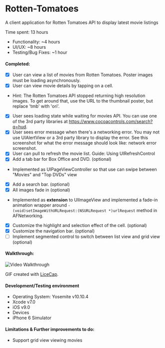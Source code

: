 # Rotten-Tomatoes

A client application for Rotten Tomatoes API to display latest movie listings

Time spent: 13 hours
 * Functionality: ~4 hours
 * UI/UX: ~8 hours
 * Testing/Bug Fixes: ~1 hour

#### Completed:

* [x] User can view a list of movies from Rotten Tomatoes. Poster images must be loading asynchronously.
* [x] User can view movie details by tapping on a cell.
 * Hint: The Rotten Tomatoes API stopped returning high resolution images. To get around that, use the URL to the thumbnail poster, but replace 'tmb' with 'ori'.
* [x] User sees loading state while waiting for movies API. You can use one of the 3rd party libraries at https://www.cocoacontrols.com/search?q=hud.
* [x] User sees error message when there's a networking error. You may not use UIAlertView or a 3rd party library to display the error. See this screenshot for what the error message should look like: network error screenshot.
* [x] User can pull to refresh the movie list. Guide: Using UIRefreshControl
* [x] Add a tab bar for Box Office and DVD. (optional)
 * Implemented as UIPageViewController so that use can swipe between "Movies" and "Top DVDs" view
* [x] Add a search bar. (optional)
* [x] All images fade in (optional)
 * Implemented as <b>extension</b> to UIImageView and implemented a fade-in animation wrapper around  <code>- (void)setImageWithURLRequest:(NSURLRequest *)urlRequest</code> method in AFNetworking.
* [x] Customize the highlight and selection effect of the cell. (optional)
* [x] Customize the navigation bar. (optional)
* [ ] Implement segmented control to switch between list view and grid view (optional)

#### Walkthrough:

![Video Walkthrough](RottenTomatoesDemo.gif)

GIF created with [LiceCap](http://www.cockos.com/licecap/).

#### Development/Testing environment

* Operating System: Yosemite v10.10.4
* Xcode v7.0
* iOS v9.0
* Devices
 * iPhone 6 Simulator

#### Limitations & Further improvements to do:

* Support grid view viewing movies
